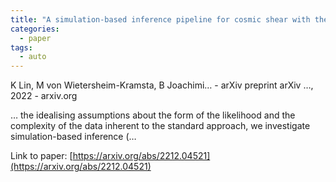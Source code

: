 ```yaml
---
title: "A simulation-based inference pipeline for cosmic shear with the Kilo-Degree Survey"
categories:
  - paper
tags:
  - auto
---
```

K Lin, M von Wietersheim-Kramsta, B Joachimi… - arXiv preprint arXiv …, 2022 - arxiv.org

… the idealising assumptions about the form of the likelihood and the complexity of the data inherent to the standard approach, we investigate simulation-based inference (…

Link to paper: [https://arxiv.org/abs/2212.04521](https://arxiv.org/abs/2212.04521)
